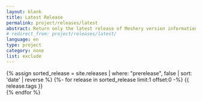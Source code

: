 ```yaml
---
layout: blank
title: Latest Release
permalink: project/releases/latest
abstract: Return only the latest release of Meshery version information
# redirect_from: project/releases/latest/
language: en
type: project
category: none
list: exclude
---
```


{% assign sorted_release = site.releases | where: "prerelease", false | sort: 'date' | reverse %}
{%- for release in sorted_release limit:1 offset:0 -%}
{{ release.tags }}  
{% endfor %}
